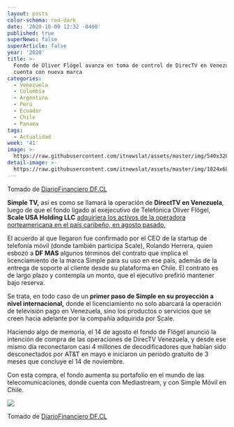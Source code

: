 ```yaml
---
layout: posts
color-schema: red-dark
date: '2020-10-09 12:32 -0400'
published: true
superNews: false
superArticle: false
year: '2020'
title: >-
  Fondo de Oliver Flögel avanza en toma de control de DirecTV en Venezuela y ya
  cuenta con nueva marca
categories:
  - Venezuela
  - Colombia
  - Argentina
  - Perú
  - Ecuador
  - Chile
  - Panama
tags:
  - Actualidad
week: '41'
image: >-
  https://raw.githubusercontent.com/itnewslat/assets/master/img/540x320/SimpleTV-p.jpg
detail-image: >-
  https://raw.githubusercontent.com/itnewslat/assets/master/img/1024x680/SimpleTV-g.jpg
---
```

Tomado de [DiarioFinanciero DF.CL](https://www.df.cl/noticias/capital/coffee-break/fondo-de-oliver-flogel-avanza-en-toma-de-control-de-directv-en-venezuela/2020-10-09/111932.html)

<p><strong>Simple TV,</strong> así es como se llamará la operación de <strong>DirectTV en Venezuela</strong>, luego de que el fondo ligado al exejecutivo de Telefónica Oliver Flögel,<strong> Scale USA Holding LLC</strong> <a href="/noticias/capital/coffee-break/fondo-ligado-a-oliver-flogel-exgerente-de-movistar-chile-compra/2020-09-11/193655.html" onclick="window.open('/noticias/capital/coffee-break/fondo-ligado-a-oliver-flogel-exgerente-de-movistar-chile-compra/2020-09-11/193655.html','','');return false;">adquiriera los activos de la operadora norteamericana en el país caribeño, en agosto pasado.</a></p>
<p>El acuerdo al que llegaron fue confirmado por el CEO de la startup de telefonía móvil (donde también participa Scale), Rolando Herrera, quien esbozó a <strong>DF MAS</strong> algunos términos del contrato que implica el licenciamiento de la marca Simple para su uso en ese país, además de la entrega de soporte al cliente desde su plataforma en Chile. El contrato es de largo plazo y contempla un monto, que el ejecutivo prefirió mantener bajo reserva. </p>
<p>Se trata, en todo caso de un<strong> primer paso de Simple en su proyección a nivel internacional,</strong> donde el licenciamiento no solo abarcará la operación de televisión pago en Venezuela, sino los productos o servicios que se creen hacia adelante por la compañía adquirida por Scale.</p>
<p>Haciendo algo de memoria, el 14 de agosto el fondo de Flögel anunció la intención de compra de las operaciones de DirecTV Venezuela, y desde ese mismo día reconectaron casi 4 millones de decodificadores que habían sido desconectados por AT&amp;T en mayo e iniciaron un periodo gratuito de 3 meses que concluye el 14 de noviembre.</p>
<p>Con esta compra, el fondo aumenta su portafolio en el mundo de las telecomunicaciones, donde cuenta con Mediastream, y con Simple Móvil en Chile. </p>

<img src="https://tracker.metricool.com/c3po.jpg?hash=56f88a41e39ab42c063cc51676587a04"/>

Tomado de [DiarioFinanciero DF.CL](https://www.df.cl/noticias/capital/coffee-break/fondo-de-oliver-flogel-avanza-en-toma-de-control-de-directv-en-venezuela/2020-10-09/111932.html)